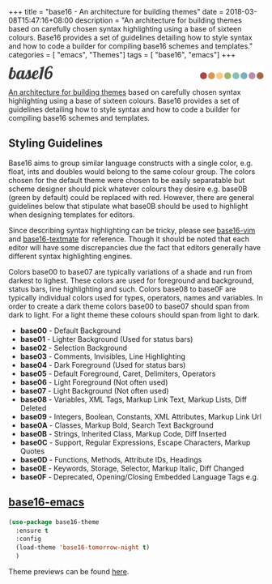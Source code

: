 +++
title = "base16 - An architecture for building themes"
date = 2018-03-08T15:47:16+08:00
description = "An architecture for building themes based on carefully chosen syntax highlighting using a base of sixteen colours. Base16 provides a set of guidelines detailing how to style syntax and how to code a builder for compiling base16 schemes and templates."
categories = [ "emacs", "Themes"]
tags = [ "base16", "emacs"]
+++

![](/images/base16.png)

[An architecture for building themes](http://chriskempson.com/projects/base16) based on carefully chosen syntax highlighting using a base of sixteen colours. Base16 provides a set of guidelines detailing how to style syntax and how to code a builder for compiling base16 schemes and templates.

<!--more-->

## Styling Guidelines

Base16 aims to group similar language constructs with a single color, e.g. float, ints and doubles would belong to the same colour group. The colors chosen for the default theme were chosen to be easily separatable but scheme designer should pick whatever colours they desire e.g. base0B (green by default) could be replaced with red. However, there are general guidelines below that stipulate what base0B should be used to highlight when designing templates for editors.

Since describing syntax highlighting can be tricky, please see [base16-vim](https://github.com/chriskempson/base16-vim/) and [base16-textmate](https://github.com/chriskempson/base16-textmate/) for reference. Though it should be noted that each editor will have some discrepancies due the fact that editors generally have different syntax highlighting engines.

Colors base00 to base07 are typically variations of a shade and run from darkest to lighest. These colors are used for foreground and background, status bars, line highlighting and such. Colors base08 to base0F are typically individual colors used for types, operators, names and variables. In order to create a dark theme colors base00 to base07 should span from dark to light. For a light theme these colours should span from light to dark.

- **base00** - Default Background
- **base01** - Lighter Background (Used for status bars)
- **base02** - Selection Background
- **base03** - Comments, Invisibles, Line Highlighting
- **base04** - Dark Foreground (Used for status bars)
- **base05** - Default Foreground, Caret, Delimiters, Operators
- **base06** - Light Foreground (Not often used)
- **base07** - Light Background (Not often used)
- **base08** - Variables, XML Tags, Markup Link Text, Markup Lists, Diff Deleted
- **base09** - Integers, Boolean, Constants, XML Attributes, Markup Link Url
- **base0A** - Classes, Markup Bold, Search Text Background
- **base0B** - Strings, Inherited Class, Markup Code, Diff Inserted
- **base0C** - Support, Regular Expressions, Escape Characters, Markup Quotes
- **base0D** - Functions, Methods, Attribute IDs, Headings
- **base0E** - Keywords, Storage, Selector, Markup Italic, Diff Changed
- **base0F** - Deprecated, Opening/Closing Embedded Language Tags e.g. <?php ?>

## [base16-emacs](https://github.com/belak/base16-emacs)

```el
(use-package base16-theme
  :ensure t
  :config
  (load-theme 'base16-tomorrow-night t)
  )
```

Theme previews can be found [here](https://belak.github.io/base16-emacs/).
